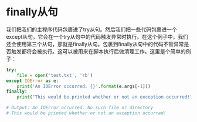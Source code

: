 # finally从句

我们把我们的主程序代码包裹进了try从句。然后我们把一些代码包裹进一个except从句，它会在一个try从句中的代码触发异常时执行。在这个例子中，我们还会使用第三个从句，那就是finally从句。包裹到finally从句中的代码不管异常是否触发都将会被执行。这可以被用来在脚本执行后做清理工作。这里是个简单的例子：

```python
try:
    file = open('test.txt', 'rb')
except IOError as e:
    print('An IOError occurred. {}'.format(e.args[-1]))
finally:
    print("This would be printed whether or not an exception occurred!")

# Output: An IOError occurred. No such file or directory
# This would be printed whether or not an exception occurred!
```